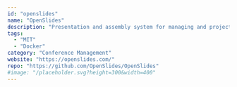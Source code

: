 ```yaml
---
id: "openslides"
name: "OpenSlides"
description: "Presentation and assembly system for managing and projecting agenda, motions and elections of an assembly."
tags:
  - "MIT"
  - "Docker"
category: "Conference Management"
website: "https://openslides.com/"
repo: "https://github.com/OpenSlides/OpenSlides"
#image: "/placeholder.svg?height=300&width=400"
---
```


